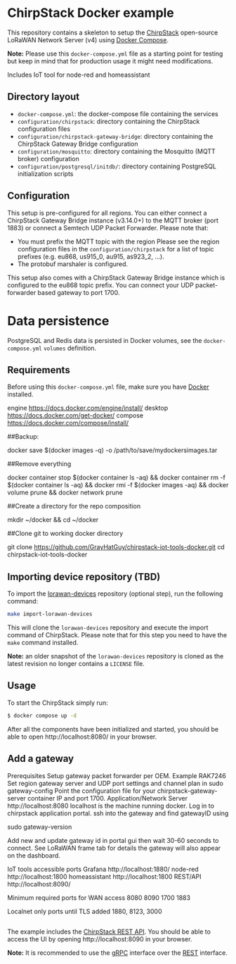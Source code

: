 # ChirpStack Docker example

This repository contains a skeleton to setup the [ChirpStack](https://www.chirpstack.io)
open-source LoRaWAN Network Server (v4) using [Docker Compose](https://docs.docker.com/compose/).

**Note:** Please use this `docker-compose.yml` file as a starting point for testing
but keep in mind that for production usage it might need modifications. 

Includes IoT tool for node-red and homeassistant

## Directory layout

* `docker-compose.yml`: the docker-compose file containing the services
* `configuration/chirpstack`: directory containing the ChirpStack configuration files
* `configuration/chirpstack-gateway-bridge`: directory containing the ChirpStack Gateway Bridge configuration
* `configuration/mosquitto`: directory containing the Mosquitto (MQTT broker) configuration
* `configuration/postgresql/initdb/`: directory containing PostgreSQL initialization scripts

## Configuration

This setup is pre-configured for all regions. You can either connect a ChirpStack Gateway Bridge
instance (v3.14.0+) to the MQTT broker (port 1883) or connect a Semtech UDP Packet Forwarder.
Please note that:

* You must prefix the MQTT topic with the region
  Please see the region configuration files in the `configuration/chirpstack` for a list
  of topic prefixes (e.g. eu868, us915_0, au915, as923_2, ...).
* The protobuf marshaler is configured.

This setup also comes with a ChirpStack Gateway Bridge instance which is configured to the
eu868 topic prefix. You can connect your UDP packet-forwarder based gateway to port 1700.

# Data persistence

PostgreSQL and Redis data is persisted in Docker volumes, see the `docker-compose.yml`
`volumes` definition.

## Requirements

Before using this `docker-compose.yml` file, make sure you have [Docker](https://www.docker.com/community-edition)
installed. 

engine https://docs.docker.com/engine/install/
desktop https://docs.docker.com/get-docker/
compose https://docs.docker.com/compose/install/

##Backup:

docker save $(docker images -q) -o /path/to/save/mydockersimages.tar

##Remove everything

docker container stop $(docker container ls -aq) && docker container rm -f $(docker container ls -aq) && docker rmi -f $(docker images -aq) && docker volume prune && docker network prune

##Create a directory for the repo composition

mkdir ~/docker && cd ~/docker

##Clone git to working docker directory

git clone https://github.com/GrayHatGuy/chirpstack-iot-tools-docker.git
cd chirpstack-iot-tools-docker

## Importing device repository (TBD)

To import the [lorawan-devices](https://github.com/TheThingsNetwork/lorawan-devices)
repository (optional step), run the following command:

```bash
make import-lorawan-devices
```

This will clone the `lorawan-devices` repository and execute the import command of ChirpStack.
Please note that for this step you need to have the `make` command installed.

**Note:** an older snapshot of the `lorawan-devices` repository is cloned as the
latest revision no longer contains a `LICENSE` file.

## Usage

To start the ChirpStack simply run:

```bash
$ docker compose up -d
```

After all the components have been initialized and started, you should be able
to open http://localhost:8080/ in your browser.

## Add a gateway
Prerequisites
	Setup gateway packet forwarder per OEM.  Example RAK7246
	Set region gateway server and UDP port settings and channel plan in 
	sudo gateway-config
	Point the configuration file for your chirpstack-gateway-server container IP and port 1700.
Application/Network Server
	http://localhost:8080 localhost is the machine running docker.
	Log in to chirpstack application portal.
ssh into the gateway and find gatewayID using	

sudo gateway-version

Add new and update gateway id in portal gui then wait 30-60 seconds to connect.
See LoRaWAN frame tab for details the gateway will also appear on the dashboard.

IoT tools accessible ports
	Grafana
http://localhost:1880/
	node-red 
http://localhost:1800
	homeassistant
http://localhost:1800
  REST/API
http://localhost:8090/

Minimum required ports for WAN access
8080 8090 1700 1883

Localnet only ports until TLS added
1880, 8123, 3000

##

The example includes the [ChirpStack REST API](https://github.com/chirpstack/chirpstack-rest-api).
You should be able to access the UI by opening http://localhost:8090 in your browser.

**Note:** It is recommended to use the [gRPC](https://www.chirpstack.io/docs/chirpstack/api/grpc.html)
interface over the [REST](https://www.chirpstack.io/docs/chirpstack/api/rest.html) interface.
